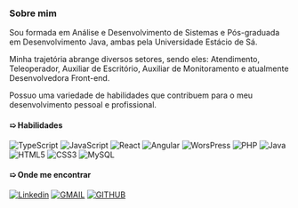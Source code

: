 ### Sobre mim

Sou formada em Análise e Desenvolvimento de Sistemas e Pós-graduada em Desenvolvimento Java, ambas pela Universidade Estácio de Sá.

Minha trajetória abrange diversos setores, sendo eles: Atendimento, Teleoperador, Auxiliar de Escritório, Auxiliar de Monitoramento e atualmente Desenvolvedora Front-end.

Possuo uma variedade de habilidades que contribuem para o meu desenvolvimento pessoal e profissional.

#### &#10159; Habilidades

![TypeScript](https://img.shields.io/badge/TypeScript-F7DF1E?style=for-the-badge&logo=typescript&logoColor=black)  ![JavaScript](https://img.shields.io/badge/JavaScript-F7DF1E?style=for-the-badge&logo=javascript&logoColor=black)  ![React](https://img.shields.io/badge/TypeScript-F7DF1E?style=for-the-badge&logo=react&logoColor=black)  ![Angular](https://img.shields.io/badge/Angular-F7DF1E?style=for-the-badge&logo=angular&logoColor=black)  ![WorsPress](https://img.shields.io/badge/WorsPress-F7DF1E?style=for-the-badge&logo=wordpress&logoColor=black)  ![PHP](https://img.shields.io/badge/PHP-F7DF1E?style=for-the-badge&logo=php&logoColor=black)  ![Java](https://img.shields.io/badge/Java-F7DF1E?style=for-the-badge&logo=openjdk&logoColor=black)  ![HTML5](https://img.shields.io/badge/HTML5-F7DF1E?style=for-the-badge&logo=html5&logoColor=black)  ![CSS3](https://img.shields.io/badge/CSS3-F7DF1E?style=for-the-badge&logo=css3&logoColor=black)  ![MySQL](https://img.shields.io/badge/MySQL-F7DF1E?style=for-the-badge&logo=mysql&logoColor=black)

#### &#10159; Onde me encontrar

[![Linkedin](https://img.shields.io/badge/LinkedIn-2A00FF?style=for-the-badge&logo=linkedin&logoColor=white&labelColor=whithe)](https://www.linkedin.com/in/katarine-albuquerque/)  [![GMAIL](https://img.shields.io/badge/-Gmail-E34C26?style=for-the-badge&logo=gmail&logoColor=white&labelColor=whithe)](mailto:kba.2879@gmail.com)  [![GITHUB](https://img.shields.io/badge/GitHub-41B883?style=for-the-badge&logo=github&logoColor=white&labelColor=whithe)](https://github.com/katarine-bez-albuquerque)
